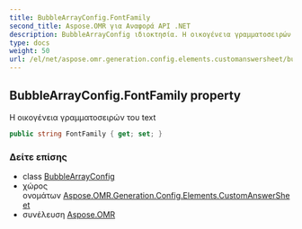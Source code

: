```yaml
---
title: BubbleArrayConfig.FontFamily
second_title: Aspose.OMR για Αναφορά API .NET
description: BubbleArrayConfig ιδιοκτησία. Η οικογένεια γραμματοσειρών του text
type: docs
weight: 50
url: /el/net/aspose.omr.generation.config.elements.customanswersheet/bubblearrayconfig/fontfamily/
---
```

## BubbleArrayConfig.FontFamily property

Η οικογένεια γραμματοσειρών του text

```csharp
public string FontFamily { get; set; }
```

### Δείτε επίσης

* class [BubbleArrayConfig](../)
* χώρος ονομάτων [Aspose.OMR.Generation.Config.Elements.CustomAnswerSheet](../../bubblearrayconfig/)
* συνέλευση [Aspose.OMR](../../../)


